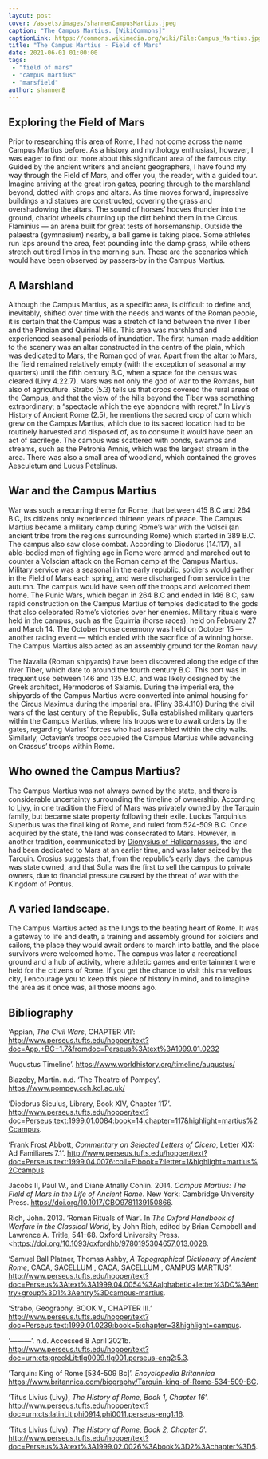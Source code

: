 ```yaml
---
layout: post
cover: /assets/images/shannenCampusMartius.jpeg
caption: "The Campus Martius. [WikiCommons]"
captionLink: https://commons.wikimedia.org/wiki/File:Campus_Martius.jpg
title: "The Campus Martius - Field of Mars"
date: 2021-06-01 01:00:00
tags:
 - "field of mars"
 - "campus martius"
 - "marsfield"
author: shannenB
---
```

## Exploring the Field of Mars
Prior to researching this area of Rome, I had not come across the name Campus Martius before. As a history and mythology enthusiast, however, I was eager to find out more about this significant area of the famous city. Guided by the ancient writers and ancient geographers, I have found my way through the Field of Mars, and offer you, the reader, with a guided tour. Imagine arriving at the great iron gates, peering through to the marshland beyond, dotted with crops and altars. As time moves forward, impressive buildings and statues are constructed, covering the grass and overshadowing the altars. The sound of horses’ hooves thunder into the ground, chariot wheels churning up the dirt behind them in the Circus Flaminius — an arena built for great tests of horsemanship. Outside the palaestra (gymnasium) nearby, a ball game is taking place. Some athletes run laps around the area, feet pounding into the damp grass, while others stretch out tired limbs in the morning sun. These are the scenarios which would have been observed by passers-by in the Campus Martius.
## A Marshland
 Although the Campus Martius, as a specific area, is difficult to define and, inevitably, shifted over time with the needs and wants of the Roman people, it is certain that the Campus was a stretch of land between the river Tiber and the Pincian and Quirinal Hills. This area was marshland and experienced seasonal periods of inundation. The first human-made addition to the scenery was an altar constructed in the centre of the plain, which was dedicated to Mars, the Roman god of war. Apart from the altar to Mars, the field remained relatively empty (with the exception of seasonal army quarters) until the fifth century B.C, when a space for the census was cleared (Livy 4.22.7). Mars was not only the god of war to the Romans, but also of agriculture. Strabo (5.3) tells us that crops covered the rural areas of the Campus, and that the view of the hills beyond the Tiber was something extraordinary; a “spectacle which the eye abandons with regret.” In Livy’s History of Ancient Rome (2.5), he mentions the sacred crop of corn which grew on the Campus Martius, which due to its sacred location had to be routinely harvested and disposed of, as to consume it would have been an act of sacrilege. The campus was scattered with ponds, swamps and streams, such as the Petronia Amnis, which was the largest stream in the area. There was also a small area of woodland, which contained the groves Aesculetum and Lucus Petelinus.
## War and the Campus Martius
War was such a recurring theme for Rome, that between 415 B.C and 264 B.C, its citizens only experienced thirteen years of peace. The Campus Martius became a military camp during Rome’s war with the Volsci (an ancient tribe from the regions surrounding Rome) which started in 389 B.C. The campus also saw close combat. According to Diodorus (14.117), all able-bodied men of fighting age in Rome were armed and marched out to counter a Volscian attack on the Roman camp at the Campus Martius.  Military service was a seasonal in the early republic, soldiers would gather in the Field of Mars each spring, and were discharged from service in the autumn. The campus would have seen off the troops and welcomed them home. The Punic Wars, which began in 264 B.C and ended in 146 B.C, saw rapid construction on the Campus Martius of temples dedicated to the gods that also celebrated Rome’s victories over her enemies. Military rituals were held in the campus, such as the Equirria (horse races), held on February 27 and March 14. The October Horse ceremony was held on October 15 — another racing event — which ended with the sacrifice of a winning horse. The Campus Martius also acted as an assembly ground for the Roman navy.

The Navalia (Roman shipyards) have been discovered along the edge of the river Tiber, which date to around the fourth century B.C. This port was in frequent use between 146 and 135 B.C, and was likely designed by the Greek architect, Hermodoros of Salamis. During the imperial era, the shipyards of the Campus Martius were converted into animal housing for the Circus Maximus during the imperial era. (Pliny 36.4.110) During the civil wars of the last century of the Republic, Sulla established military quarters within the Campus Martius, where his troops were to await orders by the gates, regarding Marius’ forces who had assembled within the city walls. Similarly, Octavian’s troops occupied the Campus Martius while advancing on Crassus’ troops within Rome.
## Who owned the Campus Martius?
The Campus Martius was not always owned by the state, and there is considerable uncertainty surrounding the timeline of ownership. According to [Livy](http://www.perseus.tufts.edu/hopper/text?doc=Perseus:text:1999.02.0026:book=2:chapter=5), in one tradition the Field of Mars was privately owned by the Tarquin family, but became state property following their exile. Lucius Tarquinius Superbus was the final king of Rome, and ruled from 524-509 B.C. Once acquired by the state, the land was consecrated to Mars. However, in another tradition, communicated by [Dionysius of Halicarnassus](http://www.perseus.tufts.edu/hopper/text?doc=Perseus:text:1999.04.0054:alphabetic+letter=C:entry+group=1:entry=campus-martius), the land had been dedicated to Mars at an earlier time, and was later seized by the Tarquin. [Orosius](http://www.perseus.tufts.edu/hopper/text?doc=Perseus:text:1999.04.0054:alphabetic+letter=C:entry+group=1:entry=campus-martius) suggests that, from the republic’s early days, the campus was state owned, and that Sulla was the first to sell the campus to private owners, due to financial pressure caused by the threat of war with the Kingdom of Pontus.
## A varied landscape.
The Campus Martius acted as the lungs to the beating heart of Rome. It was a gateway to life and death, a training and assembly ground for soldiers and sailors, the place they would await orders to march into battle, and the place survivors were welcomed home. The campus was later a recreational ground and a hub of activity, where athletic games and entertainment were held for the citizens of Rome. If you get the chance to visit this marvellous city, I encourage you to keep this piece of history in mind, and to imagine the area as it once was, all those moons ago.
## Bibliography
‘Appian, _The Civil Wars_, CHAPTER VII’: <http://www.perseus.tufts.edu/hopper/text?doc=App.+BC+1.7&fromdoc=Perseus%3Atext%3A1999.01.0232>

‘Augustus Timeline’. <https://www.worldhistory.org/timeline/augustus/>

Blazeby, Martin. n.d. ‘The Theatre of Pompey’. <https://www.pompey.cch.kcl.ac.uk/>

‘Diodorus Siculus, Library, Book XIV, Chapter 117’. <http://www.perseus.tufts.edu/hopper/text?doc=Perseus:text:1999.01.0084:book=14:chapter=117&highlight=martius%2Ccampus>.

‘Frank Frost Abbott, _Commentary on Selected Letters of Cicero_, Letter XIX: Ad Familiares 7.1’. <http://www.perseus.tufts.edu/hopper/text?doc=Perseus:text:1999.04.0076:coll=F:book=7:letter=1&highlight=martius%2Ccampus>.

 Jacobs II, Paul W., and Diane Atnally Conlin. 2014. _Campus Martius: The Field of Mars in the Life of Ancient Rome_. New York: Cambridge University Press. <https://doi.org/10.1017/CBO9781139150866>.

 Rich, John. 2013. ‘Roman Rituals of War’. In _The Oxford Handbook of Warfare in the Classical World_, by John Rich, edited by Brian Campbell and Lawrence A. Tritle, 541–68. Oxford University Press. <https://doi.org/10.1093/oxfordhb/9780195304657.013.0028.

‘Samuel Ball Platner, Thomas Ashby, _A Topographical Dictionary of Ancient Rome_, CACA, SACELLUM , CACA, SACELLUM , CAMPUS MARTIUS’.  <http://www.perseus.tufts.edu/hopper/text?doc=Perseus%3Atext%3A1999.04.0054%3Aalphabetic+letter%3DC%3Aentry+group%3D1%3Aentry%3Dcampus-martius>.

‘Strabo, Geography, BOOK V., CHAPTER III.’ <http://www.perseus.tufts.edu/hopper/text?doc=Perseus:text:1999.01.0239:book=5:chapter=3&highlight=campus>.

 ‘———’. n.d. Accessed 8 April 2021b. <http://www.perseus.tufts.edu/hopper/text?doc=urn:cts:greekLit:tlg0099.tlg001.perseus-eng2:5.3>.

‘Tarquin: King of Rome [534-509 Bc]’. _Encyclopedia Britannica_  <https://www.britannica.com/biography/Tarquin-king-of-Rome-534-509-BC>.

‘Titus Livius (Livy), _The History of Rome, Book 1, Chapter 16_’.  <http://www.perseus.tufts.edu/hopper/text?doc=urn:cts:latinLit:phi0914.phi0011.perseus-eng1:16>.

‘Titus Livius (Livy), _The History of Rome, Book 2, Chapter 5_’. <http://www.perseus.tufts.edu/hopper/text?doc=Perseus%3Atext%3A1999.02.0026%3Abook%3D2%3Achapter%3D5>.

